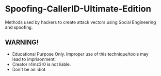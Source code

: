 # Spoofing-CallerID-Ultimate-Edition
Methods used by hackers to create attack vectors using Social Engineering and spoofing. 
## WARNING!
- Educational Purpose Only. Improper use of this technique/tools may lead to imprisonment. 
- Creator r4mz3r0 is not liable. 
- Don't be an idiot. 
